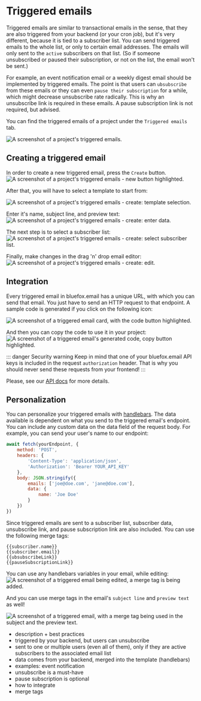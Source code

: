 # Triggered emails

Triggered emails are similar to transactional emails in the sense, that they are also triggered from your backend (or your cron job), but it's very different, because it is tied to a subscriber list. You can send triggered emails to the whole list, or only to certain email addresses. The emails will only sent to the `active` subscribers on that list. (So if someone unsubscribed or paused their subscription, or not on the list, the email won't be sent.)

For example, an event notification email or a weekly digest email should be implemented by triggered emails. The point is that users can `ubsubscribe` from these emails or they can even `pause their subscription` for a while, which might decrease unsubscribe rate radically. This is why an unsubscribe link is required in these emails. A pause subscription link is not required, but advised.

You can find the triggered emails of a project under the `Triggered emails` tab.

![A screenshot of a project's triggered emails.](https://placehold.co/800x600/EEE/31343C)

## Creating a triggered email

In order to create a new triggered email, press the `Create` button.
![A screenshot of a project's triggered emails - new button highlighted.](https://placehold.co/800x600/EEE/31343C)

After that, you will have to select a template to start from:

![A screenshot of a project's triggered emails - create: template selection.](https://placehold.co/800x600/EEE/31343C)

Enter it's name, subject line, and preview text:
![A screenshot of a project's triggered emails - create: enter data.](https://placehold.co/800x600/EEE/31343C)

The next step is to select a subscriber list:
![A screenshot of a project's triggered emails - create: select subscriber list.](https://placehold.co/800x600/EEE/31343C)

Finally, make changes in the drag 'n' drop email editor:
![A screenshot of a project's triggered emails - create: edit.](https://placehold.co/800x600/EEE/31343C)

## Integration

Every triggered email in bluefox.email has a unique URL, with which you can send that email. You just have to send an HTTP request to that endpoint. A sample code is generated if you click on the following icon:

![A screenshot of a triggered email card, with the code button highlighted.](https://placehold.co/300x300/EEE/31343C)

And then you can copy the code to use it in your project:
![A screenshot of a triggered email's generated code, copy button highlighted.](https://placehold.co/800x600/EEE/31343C)

::: danger Security warning
Keep in mind that one of your bluefox.email API keys is included in the request `authorization` header. That is why you should never send these requests from your frontend!
:::

Please, see our [API docs](/docs/api) for more details.

## Personalization

You can personalize your triggered emails with [handlebars](https://handlebarsjs.com/). The data available is dependent on what you send to the triggered email's endpoint. You can include any custom data on the data field of the request body. For example, you can send your user's name to our endpoint:

```javascript
await fetch(yourEndpoint, {
    method: 'POST',
    headers: {
        'Content-Type': 'application/json',
        'Authorization': 'Bearer YOUR_API_KEY'
    },
    body: JSON.stringify({
        emails: ['joe@doe.com', 'jane@doe.com'],
        data: {
            name: 'Joe Doe'
        }
    })
})
```

Since triggered emails are sent to a subscriber list, subscriber data, unsubscribe link, and pause subscription link are also included. You can use the following merge tags:
```
{{subscriber.name}}
{{subscriber.email}}
{{ubsubscribeLink}}
{{pauseSubscriptionLink}}
```

You can use any handlebars variables in your email, while editing:
![A screenshot of a triggered email being edited, a merge tag is being added.](https://placehold.co/800x600/EEE/31343C)

And you can use merge tags in the email's `subject line` and `preview text` as well!

![A screenshot of a triggered email, with a merge tag being used in the subject and the preview text.](https://placehold.co/800x600/EEE/31343C)


 - description + best practices
 - triggered by your backend, but users can unsubscribe
 - sent to one or multiple users (even all of them), only if they are active subscribers to the associated email list
 - data comes from your backend, merged into the template (handlebars)
 - examples: event notification
 - unsubscribe is a must-have
 - pause subscription is optional
 - how to integrate
 - merge tags

